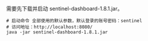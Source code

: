 需要先下载并启动 sentinel-dashboard-1.8.1.jar。

``` shell
# 启动命令 全部使用的默认参数，默认登录的账号密码：sentinel
# 访问地址：http://localhost:8080/
java -jar sentinel-dashboard-1.8.1.jar
```